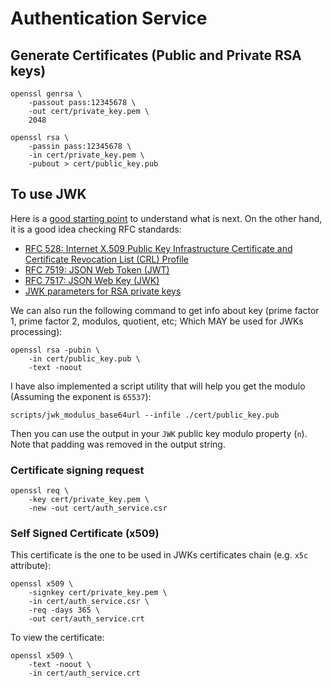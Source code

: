 # Authentication Service


## Generate Certificates (Public and Private RSA keys)

```
openssl genrsa \
    -passout pass:12345678 \
    -out cert/private_key.pem \
    2048
    
openssl rsa \
    -passin pass:12345678 \
    -in cert/private_key.pem \
    -pubout > cert/public_key.pub
```

## To use JWK

Here is a [good starting point](https://www.baeldung.com/openssl-self-signed-cert) to understand what is next. On the other hand, it is a good idea checking RFC standards:

* [RFC 528: Internet X.509 Public Key Infrastructure Certificate and Certificate Revocation List (CRL) Profile](https://datatracker.ietf.org/doc/html/rfc528)
* [RFC 7519: JSON Web Token (JWT)](https://datatracker.ietf.org/doc/html/rfc7519)
* [RFC 7517: JSON Web Key (JWK)](https://datatracker.ietf.org/doc/html/rfc7517)
* [JWK parameters for RSA private keys](https://tools.ietf.org/id/draft-jones-jose-json-private-and-symmetric-key-00.html#rfc.section.3.2)

We can also run the following command to get info about key (prime factor 1, prime factor 2, modulos, quotient, etc; Which MAY be used for JWKs processing):

```
openssl rsa -pubin \
    -in cert/public_key.pub \
    -text -noout 
```

I have also implemented a script utility that will help you get the modulo (Assuming the exponent is `65537`):

```
scripts/jwk_modulus_base64url --infile ./cert/public_key.pub
```

Then you can use the output in your `JWK` public key modulo property (`n`). Note that padding was removed in the output string.

### Certificate signing request

```
openssl req \
    -key cert/private_key.pem \
    -new -out cert/auth_service.csr
```

### Self Signed Certificate (x509)

This certificate is the one to be used in JWKs certificates chain (e.g. `x5c` attribute):

```
openssl x509 \
    -signkey cert/private_key.pem \
    -in cert/auth_service.csr \
    -req -days 365 \
    -out cert/auth_service.crt
```

To view the certificate:

```
openssl x509 \
    -text -noout \
    -in cert/auth_service.crt
```